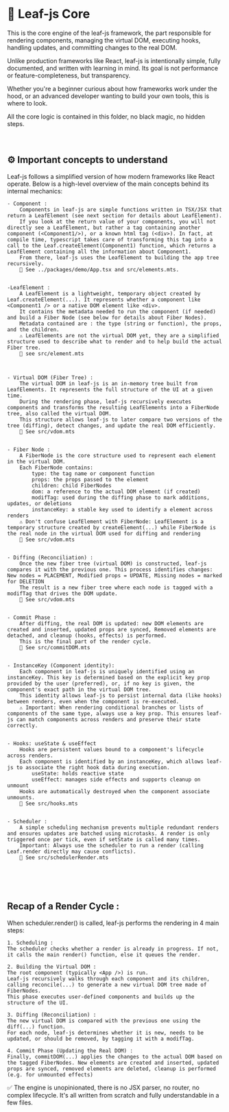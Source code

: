 # 🧠 Leaf-js Core

This is the core engine of the leaf-js framework, the part responsible for rendering components, managing the virtual DOM, executing hooks, handling updates, and committing changes to the real DOM.

Unlike production frameworks like React, leaf-js is intentionally simple, fully documented, and written with learning in mind. Its goal is not performance or feature-completeness, but transparency.

Whether you're a beginner curious about how frameworks work under the hood, or an advanced developer wanting to build your own tools, this is where to look.

All the core logic is contained in this folder, no black magic, no hidden steps.
<br><br><br>







## ⚙️ Important concepts to understand


Leaf-js follows a simplified version of how modern frameworks like React operate. Below is a high-level overview of the main concepts behind its internal mechanics:


    - Component :
        Components in leaf-js are simple functions written in TSX/JSX that return a LeafElement (see next section for details about LeafElement).
        If you look at the return value of your components, you will not directly see a LeafElement, but rather a tag containing another component (<Component1/>), or a known html tag (<div>). In fact, at compile time, typescript takes care of transforming this tag into a call to the Leaf.createElement(Component1) function, which returns a LeafElement containing all the information about Component1.
        From there, leaf-js uses the LeafElement to building the app tree recursively.
        📄 See ../packages/demo/App.tsx and src/elements.mts.
    

    -LeafElement :
        A LeafElement is a lightweight, temporary object created by Leaf.createElement(...). It represents whether a component like <Component1 /> or a native DOM element like <div>.
        It contains the metadata needed to run the component (if needed) and build a Fiber Node (see below for details about Fiber Nodes).
        Metadata contained are : the type (string or function), the props, and the children.
        ⚠️ LeafElements are not the virtual DOM yet, they are a simplified structure used to describe what to render and to help build the actual Fiber tree.
        📄 see src/element.mts



    - Virtual DOM (Fiber Tree) :
        The virtual DOM in leaf-js is an in-memory tree built from LeafElements. It represents the full structure of the UI at a given time.
        During the rendering phase, leaf-js recursively executes components and transforms the resulting LeafElements into a FiberNode tree, also called the virtual DOM.
        This structure allows leaf-js to later compare two versions of the tree (diffing), detect changes, and update the real DOM efficiently.
        📄 See src/vdom.mts
    

    - Fiber Node :
        A FiberNode is the core structure used to represent each element in the virtual DOM.
        Each FiberNode contains:
            type: the tag name or component function
            props: the props passed to the element
            children: child FiberNodes
            dom: a reference to the actual DOM element (if created)
            modifTag: used during the diffing phase to mark additions, updates, or deletions
            instanceKey: a stable key used to identify a element across renders
        ⚠️ Don't confuse LeafElement with FiberNode: LeafElement is a temporary structure created by createElement(...) while FiberNode is the real node in the virtual DOM used for diffing and rendering
        📄 See src/vdom.mts


    - Diffing (Reconciliation) :
        Once the new fiber tree (virtual DOM) is constructed, leaf-js compares it with the previous one. This process identifies changes: New nodes = PLACEMENT, Modified props = UPDATE, Missing nodes = marked for DELETION
        The result is a new fiber tree where each node is tagged with a modifTag that drives the DOM update.
        📄 See src/vdom.mts


    - Commit Phase :
        After diffing, the real DOM is updated: new DOM elements are created and inserted, updated props are synced, Removed elements are detached, and cleanup (hooks, effects) is performed.
        This is the final part of the render cycle.
        📄 See src/commitDOM.mts


    - InstanceKey (Component identity):
        Each component in leaf-js is uniquely identified using an instanceKey. This key is determined based on the explicit key prop provided by the user (preferred), or, if no key is given, the component's exact path in the virtual DOM tree.
        This identity allows leaf-js to persist internal data (like hooks) between renders, even when the component is re-executed.
        ⚠️ Important: When rendering conditional branches or lists of components of the same type, always use a key prop. This ensures leaf-js can match components across renders and preserve their state correctly.


    - Hooks: useState & useEffect
        Hooks are persistent values bound to a component's lifecycle across renders.
        Each component is identified by an instanceKey, which allows leaf-js to associate the right hook data during execution.
            useState: holds reactive state
            useEffect: manages side effects and supports cleanup on unmount
        Hooks are automatically destroyed when the component associate unmounts.
        📄 See src/hooks.mts


    - Scheduler :
        A simple scheduling mechanism prevents multiple redundant renders and ensures updates are batched using microtasks. A render is only triggered once per tick, even if setState is called many times.
        Important: Always use the scheduler to run a render (calling Leaf.render directly may cause conflicts).
        📄 See src/schedulerRender.mts
<br><br><br>






##  Recap of a Render Cycle : 


When scheduler.render() is called, leaf-js performs the rendering in 4 main steps:

    1. Scheduling :
    The scheduler checks whether a render is already in progress. If not, it calls the main render() function, else it queues the render.

    2. Building the Virtual DOM : 
    The root component (typically <App />) is run.
    Leaf-js recursively walks through each component and its children, calling reconcile(...) to generate a new virtual DOM tree made of FiberNodes.
    This phase executes user-defined components and builds up the structure of the UI.

    3. Diffing (Reconciliation) :
    The new virtual DOM is compared with the previous one using the diff(...) function.
    For each node, leaf-js determines whether it is new, needs to be updated, or should be removed, by tagging it with a modifTag.

    4. Commit Phase (Updating the Real DOM) :
    Finally, commitDOM(...) applies the changes to the actual DOM based on the tagged FiberNodes. New elements are created and inserted, updated props are synced, removed elements are deleted, cleanup is performed (e.g. for unmounted effects)



✅ The engine is unopinionated, there is no JSX parser, no router, no complex lifecycle. It's all written from scratch and fully understandable in a few files.

